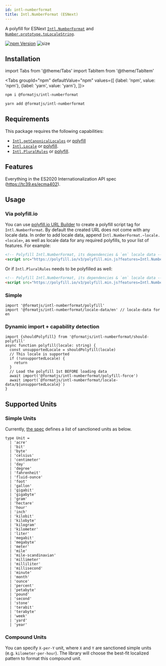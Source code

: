 ```yaml
---
id: intl-numberformat
title: Intl.NumberFormat (ESNext)
---
```


A polyfill for ESNext [`Intl.NumberFormat`][numberformat] and [`Number.prototype.toLocaleString`][tolocalestring].

[numberformat]: https://tc39.es/ecma402/#numberformat-objects
[tolocalestring]: https://developer.mozilla.org/en-US/docs/Web/JavaScript/Reference/Global_Objects/Number/toLocaleString

[![npm Version](https://img.shields.io/npm/v/@formatjs/intl-numberformat.svg?style=flat-square)](https://www.npmjs.org/package/@formatjs/intl-numberformat)
![size](https://badgen.net/bundlephobia/minzip/@formatjs/intl-numberformat)

## Installation

import Tabs from '@theme/Tabs'
import TabItem from '@theme/TabItem'

<Tabs
groupId="npm"
defaultValue="npm"
values={[
{label: 'npm', value: 'npm'},
{label: 'yarn', value: 'yarn'},
]}>
<TabItem value="npm">

```sh
npm i @formatjs/intl-numberformat
```

</TabItem>
<TabItem value="yarn">

```sh
yarn add @formatjs/intl-numberformat
```

</TabItem>
</Tabs>

## Requirements

This package requires the following capabilities:

- [`Intl.getCanonicalLocales`](https://developer.mozilla.org/en-US/docs/Web/JavaScript/Reference/Global_Objects/Intl/getCanonicalLocales) or [polyfill](intl-getcanonicallocales.md)
- [`Intl.Locale`](https://developer.mozilla.org/en-US/docs/Web/JavaScript/Reference/Global_Objects/Intl/Locale) or [polyfill](intl-locale.md).
- [`Intl.PluralRules`](https://developer.mozilla.org/en-US/docs/Web/JavaScript/Reference/Global_Objects/PluralRules) or [polyfill](intl-pluralrules.md).

## Features

Everything in the ES2020 Internationalization API spec (https://tc39.es/ecma402).

## Usage

### Via polyfill.io

You can use [polyfill.io URL Builder](https://polyfill.io/v3/url-builder/) to create a polyfill script tag for `Intl.NumberFormat`. By default the created URL does not come with any locale data. In order to add locale data, append `Intl.NumberFormat.~locale.<locale>`, as well as locale data for any required polyfills, to your list of features. For example:

```html
<!-- Polyfill Intl.NumberFormat, its dependencies & `en` locale data -->
<script src="https://polyfill.io/v3/polyfill.min.js?features=Intl.NumberFormat,Intl.NumberFormat.~locale.en"></script>
```

Or if `Intl.PluralRules` needs to be polyfilled as well:

```html
<!-- Polyfill Intl.NumberFormat, its dependencies & `en` locale data -->
<script src="https://polyfill.io/v3/polyfill.min.js?features=Intl.NumberFormat,Intl.NumberFormat.~locale.en,Intl.PluralRules.~locale.en"></script>
```

### Simple

```tsx
import '@formatjs/intl-numberformat/polyfill'
import '@formatjs/intl-numberformat/locale-data/en' // locale-data for en
```

### Dynamic import + capability detection

```tsx
import {shouldPolyfill} from '@formatjs/intl-numberformat/should-polyfill'
async function polyfill(locale: string) {
  const unsupportedLocale = shouldPolyfill(locale)
  // This locale is supported
  if (!unsupportedLocale) {
    return
  }
  // Load the polyfill 1st BEFORE loading data
  await import('@formatjs/intl-numberformat/polyfill-force')
  await import(`@formatjs/intl-numberformat/locale-data/${unsupportedLocale}`)
}
```

## Supported Units

### Simple Units

Currently, [the spec](https://tc39.es/ecma402/#sec-issanctionedsimpleunitidentifier) defines a list of sanctioned units as below.

```tsx
type Unit =
  | 'acre'
  | 'bit'
  | 'byte'
  | 'celsius'
  | 'centimeter'
  | 'day'
  | 'degree'
  | 'fahrenheit'
  | 'fluid-ounce'
  | 'foot'
  | 'gallon'
  | 'gigabit'
  | 'gigabyte'
  | 'gram'
  | 'hectare'
  | 'hour'
  | 'inch'
  | 'kilobit'
  | 'kilobyte'
  | 'kilogram'
  | 'kilometer'
  | 'liter'
  | 'megabit'
  | 'megabyte'
  | 'meter'
  | 'mile'
  | 'mile-scandinavian'
  | 'millimeter'
  | 'milliliter'
  | 'millisecond'
  | 'minute'
  | 'month'
  | 'ounce'
  | 'percent'
  | 'petabyte'
  | 'pound'
  | 'second'
  | 'stone'
  | 'terabit'
  | 'terabyte'
  | 'week'
  | 'yard'
  | 'year'
```

### Compound Units

You can specify `X-per-Y` unit, where `X` and `Y` are sanctioned simple units (e.g. `kilometer-per-hour`).
The library will choose the best-fit localized pattern to format this compound unit.
